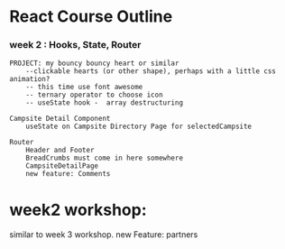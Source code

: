 # React Course Outline

### week 2 : Hooks, State, Router

    PROJECT: my bouncy bouncy heart or similar
        --clickable hearts (or other shape), perhaps with a little css animation?
        -- this time use font awesome
        -- ternary operator to choose icon
        -- useState hook -  array destructuring

    Campsite Detail Component
        useState on Campsite Directory Page for selectedCampsite

    Router
        Header and Footer
        BreadCrumbs must come in here somewhere
        CampsiteDetailPage
        new feature: Comments

# week2 workshop:

similar to week 3 workshop.
new Feature: partners
